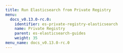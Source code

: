 ```yaml
---
title: Run Elasticsearch from Private Registry
menu:
  docs_v0.13.0-rc.0:
    identifier: es-private-registry-elasticsearch
    name: Private Registry
    parent: es-elasticsearch-guides
    weight: 35
menu_name: docs_v0.13.0-rc.0
---
```


